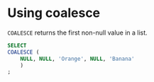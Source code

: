 # Using coalesce

`COALESCE` returns the first non-null value in a list.

```sql
SELECT 
COALESCE (
    NULL, NULL, 'Orange', NULL, 'Banana'
    )
;
```
